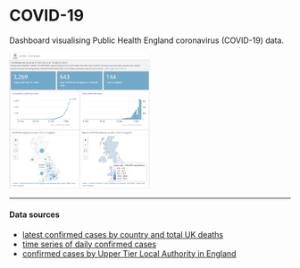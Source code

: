 # COVID-19
Dashboard visualising Public Health England coronavirus (COVID-19) data.

<img src="screenshot.png" width="50%"> 

---

#### Data sources

- [latest confirmed cases by country and total UK deaths](https://www.arcgis.com/sharing/rest/content/items/bc8ee90225644ef7a6f4dd1b13ea1d67/data)
- [time series of daily confirmed cases](https://www.arcgis.com/sharing/rest/content/items/e5fd11150d274bebaaf8fe2a7a2bda11/data)
- [confirmed cases by Upper Tier Local Authority in England](https://www.arcgis.com/sharing/rest/content/items/b684319181f94875a6879bbc833ca3a6/data)